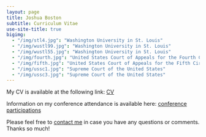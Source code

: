 ```yaml
---
layout: page
title: Joshua Boston
subtitle: Curriculum Vitae
use-site-title: true
bigimg:
  - "/img/stl4.jpg": "Washington University in St. Louis"
  - "/img/wustl99.jpg": "Washington University in St. Louis"
  - "/img/wustl55.jpg": "Washington University in St. Louis"
  - "/img/fourth.jpg": "United States Court of Appeals for the Fourth Circuit"
  - "/img/fifth.jpg": "United States Court of Appeals for the Fifth Circuit"
  - "/img/ussc1.jpg": "Supreme Court of the United States"
  - "/img/ussc3.jpg": "Supreme Court of the United States"
---
```


<p>My CV is available at the following link: <a href="https://www.dropbox.com/s/y3rww8fhkll662o/JBoston_cv_Aug2018.pdf?dl=0" target="_blank">CV</a></p>



<p>Information on my conference attendance is available here: <a href="https://www.dropbox.com/s/my4v02i0wc8a6tq/JBoston_conference.pdf?dl=0" target="_blank">conference participations</a></p>


<p>Please feel free to 
<a href="mailto:jboston@wustl.edu" target="_blank">contact me</a> in case you have any questions or comments. Thanks so much!</p>
